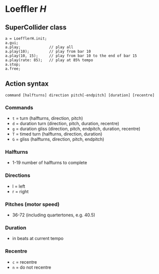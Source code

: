# Loeffler *H*

## SuperCollider class

```
a = LoefflerH.init;
a.gui;
a.play;             // play all
a.play(10);         // play from bar 10
a.play(10, 15);     // play from bar 10 to the end of bar 15
a.play(rate: 85);   // play at 85% tempo
a.stop;
a.free;
```

## Action syntax

```
command [halfturns] direction pitch[-endpitch] [duration] [recentre]
```

### Commands

- `t` = turn            (halfturns, direction, pitch)
- `d` = duration turn   (direction, pitch, duration, recentre)
- `g` = duration gliss  (direction, pitch, endpitch, duration, recentre)
- `T` = timed turn      (halfturns, direction, duration)
- `G` = gliss           (halfturns, direction, pitch, endpitch)

### Halfturns

- 1-19 number of halfturns to complete

### Directions

- l = left
- r = right

### Pitches (motor speed)

- 36-72 (including quartertones, e.g. 40.5)

### Duration

- in beats at current tempo

### Recentre

- `c` = recentre
- `n` = do not recentre

